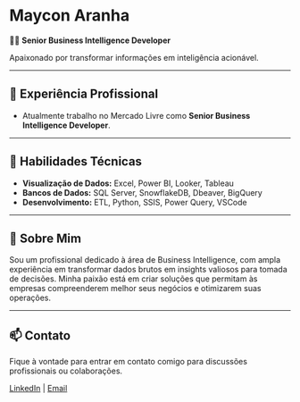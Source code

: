 # Maycon Aranha

👨‍💻 **Senior Business Intelligence Developer**

Apaixonado por transformar informações em inteligência acionável.

---

## 🔭 Experiência Profissional

- Atualmente trabalho no Mercado Livre como **Senior Business Intelligence Developer**.

---

## 💼 Habilidades Técnicas

- **Visualização de Dados:** Excel, Power BI, Looker, Tableau  
- **Bancos de Dados:** SQL Server, SnowflakeDB, Dbeaver, BigQuery  
- **Desenvolvimento:** ETL, Python, SSIS, Power Query, VSCode  

---

## 🌟 Sobre Mim

Sou um profissional dedicado à área de Business Intelligence, com ampla experiência em transformar dados brutos em insights valiosos para tomada de decisões. Minha paixão está em criar soluções que permitam às empresas compreenderem melhor seus negócios e otimizarem suas operações.

---

## 📫 Contato

Fique à vontade para entrar em contato comigo para discussões profissionais ou colaborações.

[LinkedIn](https://www.linkedin.com/in/maycon-aranha/) | [Email](mailto:maycon.aranha@outlook.com)
